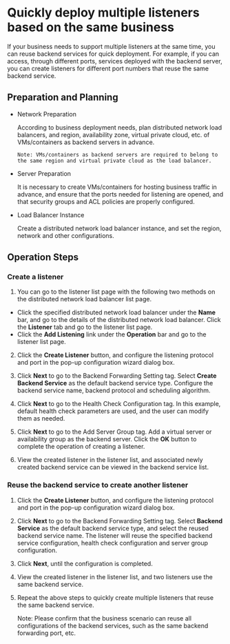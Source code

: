 # Quickly deploy multiple listeners based on the same business
If your business needs to support multiple listeners at the same time, you can reuse backend services for quick deployment. For example, if you can access, through different ports, services deployed with the backend server, you can create listeners for different port numbers that reuse the same backend service.
## Preparation and Planning
- Network Preparation

  According to business deployment needs, plan distributed network load balancers, and region, availability zone, virtual private cloud, etc. of VMs/containers as backend servers in advance.
  
      Note: VMs/containers as backend servers are required to belong to the same region and virtual private cloud as the load balancer.

- Server Preparation

  It is necessary to create VMs/containers for hosting business traffic in advance, and ensure that the ports needed for listening are opened, and that security groups and ACL policies are properly configured.
  
- Load Balancer Instance

  Create a distributed network load balancer instance, and set the region, network and other configurations.
  
## Operation Steps
### Create a listener
1. You can go to the listener list page with the following two methods on the distributed network load balancer list page.

  - Click the specified distributed network load balancer under the **Name** bar, and go to the details of the distributed network load balancer. Click the **Listener** tab and go to the listener list page.
  -  Click the **Add Listening** link under the **Operation** bar and go to the listener list page.

2. Click the **Create Listener** button, and configure the listening protocol and port in the pop-up configuration wizard dialog box.

3. Click **Next** to go to the Backend Forwarding Setting tag. Select **Create Backend Service** as the default backend service type. Configure the backend service name, backend protocol and scheduling algorithm.

4. Click **Next** to go to the Health Check Configuration tag. In this example, default health check parameters are used, and the user can modify them as needed.

5. Click **Next** to go to the Add Server Group tag. Add a virtual server or availability group as the backend server. Click the **OK** button to complete the operation of creating a listener.

6. View the created listener in the listener list, and associated newly created backend service can be viewed in the backend service list.

### Reuse the backend service to create another listener

1. Click the **Create Listener** button, and configure the listening protocol and port in the pop-up configuration wizard dialog box.

2. Click **Next** to go to the Backend Forwarding Setting tag. Select **Backend Service** as the default backend service type, and select the reused backend service name. The listener will reuse the specified backend service configuration, health check configuration and server group configuration.

3. Click **Next**, until the configuration is completed.

4. View the created listener in the listener list, and two listeners use the same backend service.

5. Repeat the above steps to quickly create multiple listeners that reuse the same backend service.

     Note: Please confirm that the business scenario can reuse all configurations of the backend services, such as the same backend forwarding port, etc.
